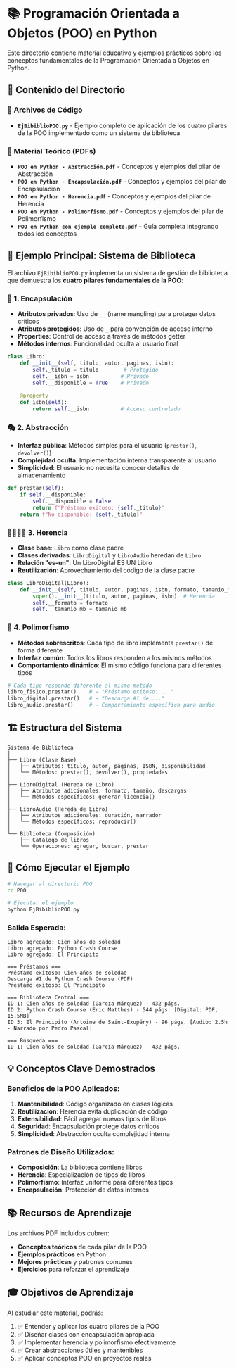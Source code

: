 # 📚 Programación Orientada a Objetos (POO) en Python

Este directorio contiene material educativo y ejemplos prácticos sobre los conceptos fundamentales de la Programación Orientada a Objetos en Python.

## 📁 Contenido del Directorio

### 📄 Archivos de Código

- **`EjBibiblioPOO.py`** - Ejemplo completo de aplicación de los cuatro pilares de la POO implementado como un sistema de biblioteca

### 📖 Material Teórico (PDFs)

- **`POO en Python - Abstracción.pdf`** - Conceptos y ejemplos del pilar de Abstracción
- **`POO en Python - Encapsulación.pdf`** - Conceptos y ejemplos del pilar de Encapsulación
- **`POO en Python - Herencia.pdf`** - Conceptos y ejemplos del pilar de Herencia
- **`POO en Python - Polimorfismo.pdf`** - Conceptos y ejemplos del pilar de Polimorfismo
- **`POO en Python con ejemplo completo.pdf`** - Guía completa integrando todos los conceptos

## 🎯 Ejemplo Principal: Sistema de Biblioteca

El archivo `EjBibiblioPOO.py` implementa un sistema de gestión de biblioteca que demuestra los **cuatro pilares fundamentales de la POO**:

### 🔐 1. Encapsulación

- **Atributos privados**: Uso de `__` (name mangling) para proteger datos críticos
- **Atributos protegidos**: Uso de `_` para convención de acceso interno
- **Properties**: Control de acceso a través de métodos getter
- **Métodos internos**: Funcionalidad oculta al usuario final

```python
class Libro:
    def __init__(self, titulo, autor, paginas, isbn):
        self._titulo = titulo        # Protegido
        self.__isbn = isbn          # Privado
        self.__disponible = True    # Privado
  
    @property
    def isbn(self):
        return self.__isbn          # Acceso controlado
```

### 🎭 2. Abstracción

- **Interfaz pública**: Métodos simples para el usuario (`prestar()`, `devolver()`)
- **Complejidad oculta**: Implementación interna transparente al usuario
- **Simplicidad**: El usuario no necesita conocer detalles de almacenamiento

```python
def prestar(self):
    if self.__disponible:
        self.__disponible = False
        return f"Préstamo exitoso: {self._titulo}"
    return f"No disponible: {self._titulo}"
```

### 👨‍👩‍👧‍👦 3. Herencia

- **Clase base**: `Libro` como clase padre
- **Clases derivadas**: `LibroDigital` y `LibroAudio` heredan de `Libro`
- **Relación "es-un"**: Un LibroDigital ES UN Libro
- **Reutilización**: Aprovechamiento del código de la clase padre

```python
class LibroDigital(Libro):
    def __init__(self, titulo, autor, paginas, isbn, formato, tamanio_mb):
        super().__init__(titulo, autor, paginas, isbn)  # Herencia
        self.__formato = formato
        self.__tamanio_mb = tamanio_mb
```

### 🎪 4. Polimorfismo

- **Métodos sobrescritos**: Cada tipo de libro implementa `prestar()` de forma diferente
- **Interfaz común**: Todos los libros responden a los mismos métodos
- **Comportamiento dinámico**: El mismo código funciona para diferentes tipos

```python
# Cada tipo responde diferente al mismo método
libro_fisico.prestar()    # → "Préstamo exitoso: ..."
libro_digital.prestar()   # → "Descarga #1 de ..."
libro_audio.prestar()     # → Comportamiento específico para audio
```

## 🏗️ Estructura del Sistema

```
Sistema de Biblioteca
│
├── Libro (Clase Base)
│   ├── Atributos: título, autor, páginas, ISBN, disponibilidad
│   └── Métodos: prestar(), devolver(), propiedades
│
├── LibroDigital (Hereda de Libro)
│   ├── Atributos adicionales: formato, tamaño, descargas
│   └── Métodos específicos: generar_licencia()
│
├── LibroAudio (Hereda de Libro)
│   ├── Atributos adicionales: duración, narrador
│   └── Métodos específicos: reproducir()
│
└── Biblioteca (Composición)
    ├── Catálogo de libros
    └── Operaciones: agregar, buscar, prestar
```

## 🚀 Cómo Ejecutar el Ejemplo

```bash
# Navegar al directorio POO
cd POO

# Ejecutar el ejemplo
python EjBibiblioPOO.py
```

### Salida Esperada:

```
Libro agregado: Cien años de soledad
Libro agregado: Python Crash Course
Libro agregado: El Principito

=== Préstamos ===
Préstamo exitoso: Cien años de soledad
Descarga #1 de Python Crash Course (PDF)
Préstamo exitoso: El Principito

=== Biblioteca Central ===
ID 1: Cien años de soledad (García Márquez) - 432 págs.
ID 2: Python Crash Course (Eric Matthes) - 544 págs. [Digital: PDF, 15.5MB]
ID 3: El Principito (Antoine de Saint-Exupéry) - 96 págs. [Audio: 2.5h - Narrado por Pedro Pascal]

=== Búsqueda ===
ID 1: Cien años de soledad (García Márquez) - 432 págs.
```

## 💡 Conceptos Clave Demostrados

### Beneficios de la POO Aplicados:

1. **Mantenibilidad**: Código organizado en clases lógicas
2. **Reutilización**: Herencia evita duplicación de código
3. **Extensibilidad**: Fácil agregar nuevos tipos de libros
4. **Seguridad**: Encapsulación protege datos críticos
5. **Simplicidad**: Abstracción oculta complejidad interna

### Patrones de Diseño Utilizados:

- **Composición**: La biblioteca contiene libros
- **Herencia**: Especialización de tipos de libros
- **Polimorfismo**: Interfaz uniforme para diferentes tipos
- **Encapsulación**: Protección de datos internos

## 📚 Recursos de Aprendizaje

Los archivos PDF incluidos cubren:

- **Conceptos teóricos** de cada pilar de la POO
- **Ejemplos prácticos** en Python
- **Mejores prácticas** y patrones comunes
- **Ejercicios** para reforzar el aprendizaje

## 🎓 Objetivos de Aprendizaje

Al estudiar este material, podrás:

1. ✅ Entender y aplicar los cuatro pilares de la POO
2. ✅ Diseñar clases con encapsulación apropiada
3. ✅ Implementar herencia y polimorfismo efectivamente
4. ✅ Crear abstracciones útiles y mantenibles
5. ✅ Aplicar conceptos POO en proyectos reales
